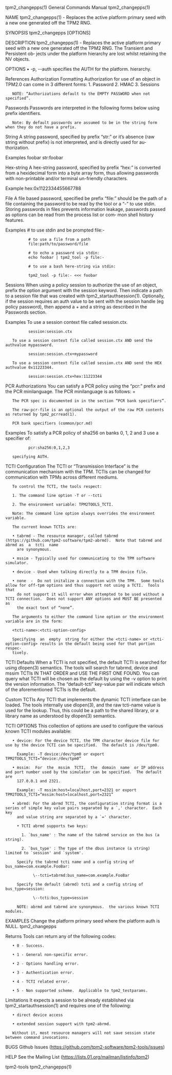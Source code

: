 tpm2_changepps(1)                                             General Commands Manual                                            tpm2_changepps(1)

NAME
       tpm2_changepps(1) - Replaces the active platform primary seed with a new one generated off the TPM2 RNG.

SYNOPSIS
       tpm2_changepps [OPTIONS]

DESCRIPTION
       tpm2_changepps(1)  - Replaces the active platform primary seed with a new one generated off the TPM2 RNG.  The Transient and Persistent ob‐
       jects under the platform hierarchy are lost whilst retaining the NV objects.

OPTIONS
       • -p, --auth specifies the AUTH for the platform.  hierarchy.

   References
Authorization Formatting
       Authorization for use of an object in TPM2.0 can come in 3 different forms: 1.  Password 2.  HMAC 3.  Sessions

       NOTE: “Authorizations default to the EMPTY PASSWORD when not specified”.

   Passwords
       Passwords are interpreted in the following forms below using prefix identifiers.

       Note: By default passwords are assumed to be in the string form when they do not have a prefix.

   String
       A string password, specified by prefix “str:” or it’s absence (raw string without prefix) is not interpreted, and is directly used for  au‐
       thorization.

   Examples
              foobar
              str:foobar

   Hex-string
       A hex-string password, specified by prefix “hex:” is converted from a hexidecimal form into a byte array form, thus allowing passwords with
       non-printable and/or terminal un-friendly characters.

   Example
              hex:0x1122334455667788

   File
       A file based password, specified be prefix “file:” should be the path of a file containing the password to be read by the tool or a “-”  to
       use  stdin.  Storing passwords in files prevents information leakage, passwords passed as options can be read from the process list or com‐
       mon shell history features.

   Examples
              # to use stdin and be prompted
              file:-

              # to use a file from a path
              file:path/to/password/file

              # to echo a password via stdin:
              echo foobar | tpm2_tool -p file:-

              # to use a bash here-string via stdin:

              tpm2_tool -p file:- <<< foobar

   Sessions
       When using a policy session to authorize the use of an object, prefix the option argument with the session keyword.  Then indicate  a  path
       to  a  session  file that was created with tpm2_startauthsession(1).  Optionally, if the session requires an auth value to be sent with the
       session handle (eg policy password), then append a + and a string as described in the Passwords section.

   Examples
       To use a session context file called session.ctx.

              session:session.ctx

       To use a session context file called session.ctx AND send the authvalue mypassword.

              session:session.ctx+mypassword

       To use a session context file called session.ctx AND send the HEX authvalue 0x11223344.

              session:session.ctx+hex:11223344

   PCR Authorizations
       You  can  satisfy  a  PCR  policy  using  the  “pcr:”  prefix  and  the  PCR  minilanguage.   The   PCR   minilanguage   is   as   follows:
       <pcr-spec>=<raw-pcr-file>

       The PCR spec is documented in in the section “PCR bank specifiers”.

       The raw-pcr-file is an optional the output of the raw PCR contents as returned by tpm2_pcrread(1).

       PCR bank specifiers (common/pcr.md)

   Examples
       To satisfy a PCR policy of sha256 on banks 0, 1, 2 and 3 use a specifier of:

              pcr:sha256:0,1,2,3

       specifying AUTH.

TCTI Configuration
       The  TCTI or “Transmission Interface” is the communication mechanism with the TPM.  TCTIs can be changed for communication with TPMs across
       different mediums.

       To control the TCTI, the tools respect:

       1. The command line option -T or --tcti

       2. The environment variable: TPM2TOOLS_TCTI.

       Note: The command line option always overrides the environment variable.

       The current known TCTIs are:

       • tabrmd - The resource manager, called tabrmd (https://github.com/tpm2-software/tpm2-abrmd).  Note that tabrmd and abrmd as  a  tcti  name
         are synonymous.

       • mssim - Typically used for communicating to the TPM software simulator.

       • device - Used when talking directly to a TPM device file.

       • none  -  Do not initalize a connection with the TPM.  Some tools allow for off-tpm options and thus support not using a TCTI.  Tools that
         do not support it will error when attempted to be used without a TCTI connection.  Does not support ANY options and MUST BE presented  as
         the exact text of “none”.

       The arguments to either the command line option or the environment variable are in the form:

       <tcti-name>:<tcti-option-config>

       Specifying  an  empty  string for either the <tcti-name> or <tcti-option-config> results in the default being used for that portion respec‐
       tively.

   TCTI Defaults
       When a TCTI is not specified, the default TCTI is searched for using dlopen(3) semantics.  The tools will search  for  tabrmd,  device  and
       mssim  TCTIs  IN  THAT  ORDER and USE THE FIRST ONE FOUND.  You can query what TCTI will be chosen as the default by using the -v option to
       print the version information.  The “default-tcti” key-value pair will indicate which of the aforementioned TCTIs is the default.

   Custom TCTIs
       Any TCTI that implements the dynamic TCTI interface can be loaded.  The tools internally use dlopen(3), and the raw tcti-name value is used
       for the lookup.  Thus, this could be a path to the shared library, or a library name as understood by dlopen(3) semantics.

TCTI OPTIONS
       This collection of options are used to configure the various known TCTI modules available:

       • device: For the device TCTI, the TPM character device file for use by the device TCTI can be specified.  The default is /dev/tpm0.

         Example: -T device:/dev/tpm0 or export TPM2TOOLS_TCTI=“device:/dev/tpm0”

       • mssim:  For  the  mssim  TCTI,  the  domain  name  or IP address and port number used by the simulator can be specified.  The default are
         127.0.0.1 and 2321.

         Example: -T mssim:host=localhost,port=2321 or export TPM2TOOLS_TCTI=“mssim:host=localhost,port=2321”

       • abrmd: For the abrmd TCTI, the configuration string format is a series of simple key value pairs separated by a `,' character.  Each  key
         and value string are separated by a `=' character.

         • TCTI abrmd supports two keys:

           1. `bus_name' : The name of the tabrmd service on the bus (a string).

           2. `bus_type' : The type of the dbus instance (a string) limited to `session' and `system'.

         Specify the tabrmd tcti name and a config string of bus_name=com.example.FooBar:

                \--tcti=tabrmd:bus_name=com.example.FooBar

         Specify the default (abrmd) tcti and a config string of bus_type=session:

                \--tcti:bus_type=session

         NOTE: abrmd and tabrmd are synonymous.  the various known TCTI modules.

EXAMPLES
   Change the platform primary seed where the platform auth is NULL.
              tpm2_changepps

Returns
       Tools can return any of the following codes:

       • 0 - Success.

       • 1 - General non-specific error.

       • 2 - Options handling error.

       • 3 - Authentication error.

       • 4 - TCTI related error.

       • 5 - Non supported scheme.  Applicable to tpm2_testparams.

Limitations
       It expects a session to be already established via tpm2_startauthsession(1) and requires one of the following:

       • direct device access

       • extended session support with tpm2-abrmd.

       Without it, most resource managers will not save session state between command invocations.

BUGS
       Github Issues (https://github.com/tpm2-software/tpm2-tools/issues)

HELP
       See the Mailing List (https://lists.01.org/mailman/listinfo/tpm2)

tpm2-tools                                                                                                                       tpm2_changepps(1)
